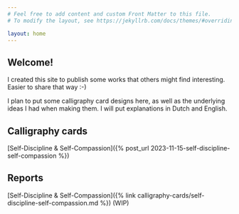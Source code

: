 ```yaml
---
# Feel free to add content and custom Front Matter to this file.
# To modify the layout, see https://jekyllrb.com/docs/themes/#overriding-theme-defaults

layout: home
---
```


## Welcome!

I created this site to publish some works that others might find interesting.
Easier to share that way :-)

I plan to put some calligraphy card designs here, as well as the underlying ideas I had when making them.
I will put explanations in Dutch and English.

## Calligraphy cards

[Self-Discipline & Self-Compassion]({% post_url 2023-11-15-self-discipline-self-compassion %})

## Reports 

[Self-Discipline & Self-Compassion]({% link calligraphy-cards/self-discipline-self-compassion.md %}) (WIP)


